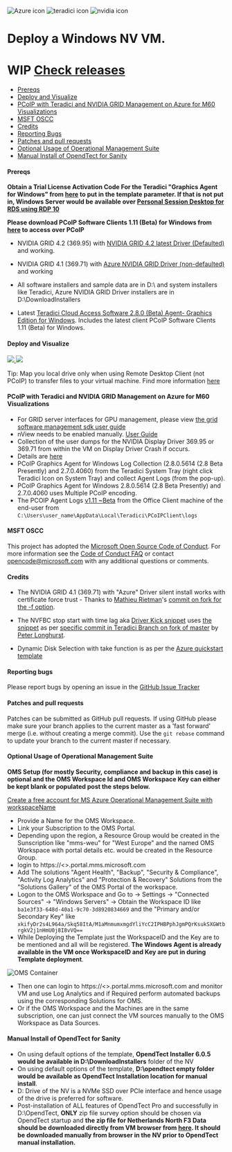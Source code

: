    ![Azure icon](https://imagine.microsoft.com/Content/Images/favicon.ico)           ![teradici icon](http://img.informer.com/icons/png/128/5487/5487453.png)           ![nvidia icon](https://cdn-img.easyicon.net/png/5552/555272.gif)

# Deploy a Windows NV VM.

# **WIP** [Check releases](https://github.com/Azure/azure-accessplatform-windows-gpu/tags)

* [Prereqs](#prereqs)
* [Deploy and Visualize](#deploy-and-visualize)
* [PCoIP with Teradici and NVIDIA GRID Management on Azure for M60 Visualizations](#pcoip-with-teradici-and-nvidia-grid-management-on-azure-for-m60-visualizations)
* [MSFT OSCC](#msft-oscc)
* [Credits](#credits)
* [Reporting Bugs](#reporting-bugs)
* [Patches and pull requests](#patches-and-pull-requests)
* [Optional Usage of Operational Management Suite](#optional-usage-of-operational-management-suite)
* [Manual Install of OpendTect for Sanity](#manual-install-of-opendtect-for-sanity)

#### Prereqs
**Obtain a Trial License Activation Code For the Teradici "Graphics Agent for Windows" from [here](http://connect.teradici.com/cas-trial) to put in the template parameter. If that is not put in, Windows Server would be available over [Personal Session Desktop for RDS using RDP 10](https://blogs.technet.microsoft.com/hybridcloudbp/2016/11/15/new-rds-capabilities-in-windows-server-2016-for-service-providers/)**

**Please download PCoIP Software Clients 1.11 (Beta) for Windows from
  [here](https://techsupport.teradici.com/link/portal/15134/15164/Download/2852) to access over PCoIP**
* NVIDIA GRID 4.2 (369.95) with [NVIDIA GRID 4.2 latest Driver (Defaulted)](https://tdcm16sg112leo8193ls102.blob.core.windows.net/tdcm16sg112leo8193ls102/369.95_grid_win10_server2016_64bit_international.exe) and working.
* NVIDIA GRID 4.1 (369.71) with [Azure NVIDIA GRID Driver (non-defaulted)](https://docs.microsoft.com/en-us/azure/virtual-machines/virtual-machines-windows-n-series-driver-setup) and working
* All software installers and sample data are in D:\ and system installers like Teradici, Azure NVIDIA GRID Driver installers are in D:\DownloadInstallers

* Latest  [Teradici Cloud Access Software 2.8.0 (Beta) Agent- Graphics Edition for Windows](https://techsupport.teradici.com/link/portal/15134/15164/Download/2870). Includes the latest client PCoIP Software Clients 1.11 (Beta)
for Windows.

#### Deploy and Visualize
<a href="https://preview.portal.azure.com/#create/Microsoft.Template/uri/https%3A%2F%2Fraw.githubusercontent.com%2FAzure%2Fazure-accessplatform-windows-gpu%2Fmaster%2Fazuredeploy.json" target="_blank">
    <img src="http://azuredeploy.net/deploybutton.png"/>
</a>
<a href="http://armviz.io/#/?load=https%3A%2F%2Fraw.githubusercontent.com%2FAzure%2Fazure-accessplatform-windows-gpu%2Fmaster%2Fazuredeploy.json" target="_blank">
    <img src="http://armviz.io/visualizebutton.png"/>
</a>

Tip: Map you local drive only when using Remote Desktop Client (not PCoIP) to transfer files to your virtual machine. Find more information [here](https://technet.microsoft.com/en-us/library/cc770631(v=ws.11).aspx)

#### PCoIP with Teradici and NVIDIA GRID Management on Azure for M60 Visualizations

* For GRID server interfaces for GPU management, please view [the grid software management sdk user guide](https://tdcm16sg112leo8193ls102.blob.core.windows.net/tdcm16sg112leo8193ls102/367.43-369.17-grid-software-management-sdk-user-guide.pdf)
* nView needs to be enabled manually. [User Guide](http://www.nvidia.com/content/quadro/pdf/nView-user-guide.pdf)
* Collection of the user dumps for the NVIDIA Display Driver 369.95 or 369.71  from within the VM on Display Driver Crash if occurs.
 * Details are [here](http://nvidia.custhelp.com/app/answers/detail/a_id/3335/~/tdr-(timeout-detection-and-recovery)-and-collecting-dump-files) 
* PCoIP Graphics Agent for Windows Log Collection (2.8.0.5614 (2.8 Beta Presently) and 2.7.0.4060) from the Teradici System Tray (right click Teradici Icon on System Tray) and collect Agent Logs (from the pop-up).
 * PCoIP Graphics Agent for Windows 2.8.0.5614 (2.8 Beta Presently) and 2.7.0.4060  uses Multiple PCoIP encoding.
* The PCOIP Agent Logs  [v1.11 ~Beta]((https://techsupport.teradici.com/link/portal/15134/15164/Download/2852)) from the Office Client machine of the end-user from <code>C:\Users\user_name\AppData\Local\Teradici\PCoIPClient\logs</code>

#### MSFT OSCC
This project has adopted the [Microsoft Open Source Code of Conduct](https://opensource.microsoft.com/codeofconduct/).
For more information see the [Code of Conduct FAQ](https://opensource.microsoft.com/codeofconduct/faq/) or contact [opencode@microsoft.com](mailto:opencode@microsoft.com) with any additional questions or comments.

#### Credits
* The NVIDIA GRID 4.1 (369.71) with "Azure" Driver silent install works with certificate force trust - Thanks to [Mathieu Rietman](https://github.com/MathieuRietman)'s [commit on fork for the -f option](https://github.com/MathieuRietman/azure-accessplatform-windows-gpu/commit/a6bc42bc6936a75200f4d968d31ae0de00fe4e97).

* The NVFBC stop start with time lag aka [Driver Kick snippet](https://github.com/Azure/azure-accessplatform-windows-gpu/blob/7584b0b962c2e0d21501685589e05240d2ee2448/CustomScripts/nVIDIAdTeradiciLeostreamAgents.ps1#L161-L181) uses [the snippet](https://github.com/teradici/azure-accessplatform-windows-gpu/blob/74df452f8f3275e62b991a39b67000af7aaecf15/CustomScripts/nVIDIAdTeradiciLeostreamAgents.ps1#L138-L159) as per [specific commit in Teradici Branch on fork of master](https://github.com/teradici/azure-accessplatform-windows-gpu/commit/74df452f8f3275e62b991a39b67000af7aaecf15) by [Peter Longhurst](https://github.com/peterlonghurst).

* Dynamic Disk Selection with take function is as per the [Azure quickstart template](https://github.com/Azure/azure-quickstart-templates/tree/master/201-vm-dynamic-data-disks-selection)

#### Reporting bugs

Please report bugs  by opening an issue in the [GitHub Issue Tracker](https://github.com/Azure/azure-accessplatform-windows-gpu/issues)

#### Patches and pull requests

Patches can be submitted as GitHub pull requests. If using GitHub please make sure your branch applies to the current master as a 'fast forward' merge (i.e. without creating a merge commit). Use the `git rebase` command to update your branch to the current master if necessary.

#### Optional Usage of Operational Management Suite
**OMS Setup (for mostly Security, compliance and backup in this case) is optional and the OMS Workspace Id and OMS Workspace Key can either be kept blank or populated post the steps below.**

[Create a free account for MS Azure Operational Management Suite with workspaceName](https://login.mms.microsoft.com/signin.aspx?signUp=on&ref=ms_mms)

* Provide a Name for the OMS Workspace.
* Link your Subscription to the OMS Portal.
* Depending upon the region, a Resource Group would be created in the Sunscription like "mms-weu" for "West Europe" and the named OMS Workspace with portal details etc. would be created in the Resource Group.
* login to https://<<OMSWorkspaceName>>.portal.mms.microsoft.com 
* Add The solutions "Agent Health", "Backup", "Security & Compliance", "Activity Log Analytics" and "Protection & Recovery" Solutions from the "Solutions Gallery" of the OMS Portal of the workspace.
* Logon to the OMS Workspace and Go to -> Settings -> "Connected Sources"  -> "Windows Servers" -> Obtain the Workspace ID like <code>ba1e3f33-648d-40a1-9c70-3d8920834669</code> and the "Primary and/or Secondary Key" like <code>xkifyDr2s4L964a/Skq58ItA/M1aMnmumxmgdYliYcC2IPHBPphJgmPQrKsukSXGWtbrgkV2j1nHmU0j8I8vVQ==</code>
* While Deploying the Template just the WorkspaceID and the Key are to be mentioned and all will be registered. **The Windows Agent is already available in the VM once WorkspaceID and Key are put in during Template deployment**.

![OMS Container](https://docs.microsoft.com/en-us/azure/log-analytics/media/log-analytics-windows-agents/oms-direct-agent-connected-sources.png)

* Then one can login to https://<<OMSWorkspaceName>>.portal.mms.microsoft.com  and monitor VM and use Log Analytics and if Required perform automated backups using the corresponding Solutions for OMS.
 * Or if the OMS Workspace and the Machines are in the same subscription, one can just connect the VM sources manually to the OMS Workspace as Data Sources.

####  Manual Install of OpendTect for Sanity
* On using default options of the template, **OpendTect Installer 6.0.5 would be available in D:\DownloadInstallers** folder of the NV
* On using default options of the template, **D:\opendtect empty folder would be available as OpendTect Installation location for manual install**.
 * D: Drive of the NV is a NVMe SSD over PCIe interface and hence usage of the drive is preferred for software.
* Post-installation of ALL features of OpendTect Pro and successfully in D:\OpendTect, **ONLY** zip file survey option should be chosen via OpendTect startup and **the zip file for Netherlands North F3 Data should be downloaded directly from VM browser from [here](https://tdcm16sg112leo8193ls102.blob.core.windows.net/tdcm16sg112leo8193ls102/opendTect/F3_Demo_2016_training_v6.zip). It should be downloaded manually from browser in the NV prior to OpendTect manual installation.**
